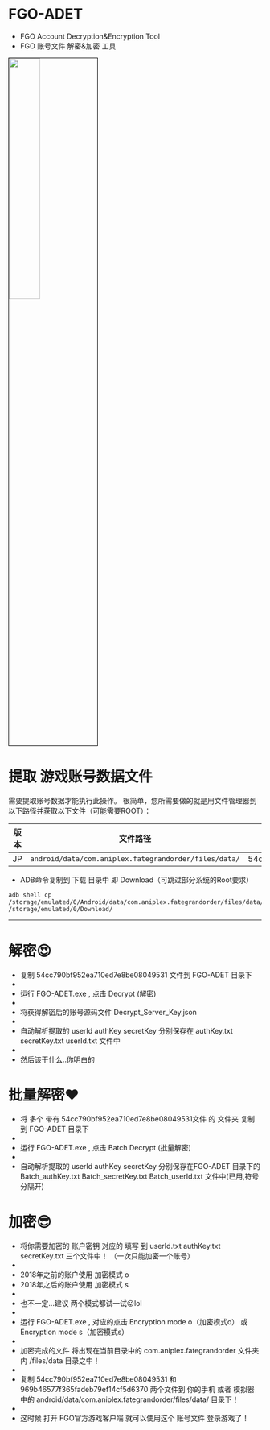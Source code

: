 # FGO-ADET
- FGO Account Decryption&amp;Encryption Tool 
- FGO 账号文件 解密&amp;加密 工具
<img width="35%" style="border: 1px solid black" src="https://i.imgur.com/egzRUEi.png">

# 提取 游戏账号数据文件

需要提取账号数据才能执行此操作。
很简单，您所需要做的就是用文件管理器到以下路径并获取以下文件（可能需要ROOT）： 

| 版本 | 文件路径 | 文件名称 |
| --- | --- | --- | 
| JP | `android/data/com.aniplex.fategrandorder/files/data/` | 54cc790bf952ea710ed7e8be08049531 |

- ADB命令复制到 下载 目录中 即 Download（可跳过部分系统的Root要求）
```console
adb shell cp /storage/emulated/0/Android/data/com.aniplex.fategrandorder/files/data/54cc790bf952ea710ed7e8be08049531 /storage/emulated/0/Download/
```  
-----------------

# 解密😍
- 复制 54cc790bf952ea710ed7e8be08049531 文件到 FGO-ADET 目录下
- 
- 运行 FGO-ADET.exe , 点击 Decrypt (解密)
- 
- 将获得解密后的账号源码文件 Decrypt_Server_Key.json
- 
- 自动解析提取的 userId authKey secretKey 分别保存在 authKey.txt secretKey.txt userId.txt 文件中
- 
- 然后该干什么..你明白的

# 批量解密❤️
- 将 多个 带有 54cc790bf952ea710ed7e8be08049531文件 的 文件夹 复制到 FGO-ADET 目录下
- 
- 运行 FGO-ADET.exe , 点击 Batch Decrypt (批量解密)
-
- 自动解析提取的 userId authKey secretKey 分别保存在FGO-ADET 目录下的 Batch_authKey.txt Batch_secretKey.txt Batch_userId.txt 文件中(已用,符号分隔开)



# 加密😎
- 将你需要加密的 账户密钥 对应的 填写 到 userId.txt authKey.txt secretKey.txt 三个文件中！ （一次只能加密一个账号）
- 
- 2018年之前的账户使用 加密模式 o 
- 2018年之后的账户使用 加密模式 s 
- 
- 也不一定...建议 两个模式都试一试😛lol
- 
- 运行 FGO-ADET.exe , 对应的点击  Encryption mode o（加密模式o） 或 Encryption mode s（加密模式s）
- 
- 加密完成的文件 将出现在当前目录中的 com.aniplex.fategrandorder 文件夹内 /files/data 目录之中！
- 
- 复制 54cc790bf952ea710ed7e8be08049531 和 969b46577f365fadeb79ef14cf5d6370 两个文件到 你的手机 或者 模拟器 中的 android/data/com.aniplex.fategrandorder/files/data/ 目录下！
- 
- 这时候 打开 FGO官方游戏客户端 就可以使用这个 账号文件 登录游戏了！

















